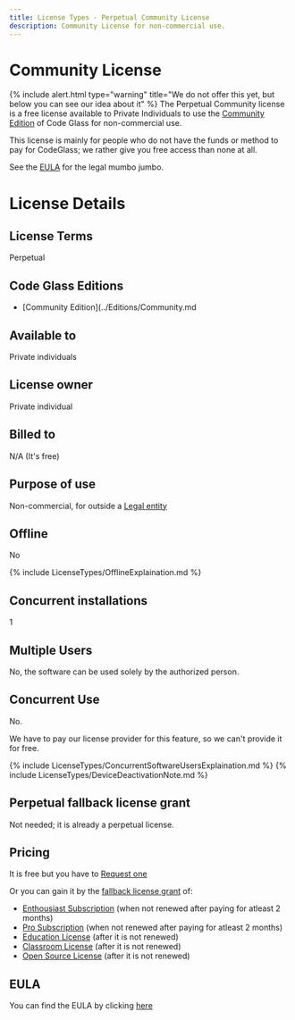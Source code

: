 ```yaml
---
title: License Types - Perpetual Community License
description: Community License for non-commercial use.
---
```

# Community License
{% include alert.html  type="warning" title="We do not offer this yet, but below you can see our idea about it" %}
The Perpetual Community license is a free license available to Private Individuals to use the [Community Edition](../Editions/Community.md) of Code Glass for non-commercial use.

This license is mainly for people who do not have the funds or method to pay for CodeGlass; we rather give you free access than none at all.

See the [EULA](#eula) for the legal mumbo jumbo.

# License Details
## License Terms
Perpetual

## Code Glass Editions
- [Community Edition](../Editions/Community.md

## Available to
Private individuals
## License owner
Private individual
## Billed to 
N/A (It's free)
## Purpose of use
Non-commercial, for outside a [Legal entity](../LicenseTypes.md#legal-entity)
## Offline
No

{% include LicenseTypes/OfflineExplaination.md %}

## Concurrent installations
1

## Multiple Users
No, the software can be used solely by the authorized person.

## Concurrent Use
No.

We have to pay our license provider for this feature, so we can't provide it for free.

{% include LicenseTypes/ConcurrentSoftwareUsersExplaination.md %}
{% include LicenseTypes/DeviceDeactivationNote.md %}

## Perpetual fallback license grant
Not needed; it is already a perpetual license.

## Pricing
It is free but you have to [Request one](../../pages/contact.md)


Or you can gain it by the [fallback license grant](../LicenseTypes.md#fallback-license-type-requirements) of:
- [Enthousiast Subscription](EnthousiastSubscription.md) (when not renewed after paying for atleast 2 months)
- [Pro Subscription](ProSubscription.md) (when not renewed after paying for atleast 2 months)
- [Education License](EducationLicense.md) (after it is not renewed)
- [Classroom License](ClassRoomLicense.md) (after it is not renewed)
- [Open Source License](OpenSourceLicense.md) (after it is not renewed)

## EULA
You can find the EULA by clicking [here](../Legal/EULA/CommunitySubscriptionAgreement.md)